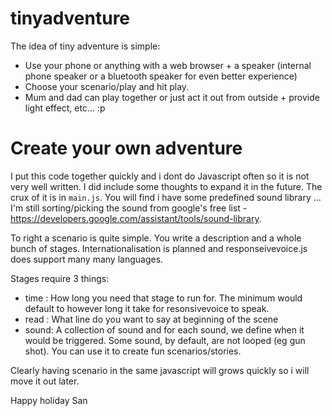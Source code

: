 # tinyadventure

The idea of tiny adventure is simple:

 - Use your phone or anything with a web browser + a speaker (internal phone speaker or a bluetooth speaker for even better experience)
 - Choose your scenario/play and hit play. 
 - Mum and dad can play together or just act it out from outside + provide light effect, etc... :p 

# Create your own adventure

 I put this code together quickly and i dont do Javascript often so it is not very well written. I did include some thoughts to expand it in the future. The crux of it is in `main.js`. You will find i have some predefined sound library ... I'm still sorting/picking the sound from google's free list - https://developers.google.com/assistant/tools/sound-library.

To right a scenario is quite simple. You write a description and a whole bunch of stages. Internationalisation is planned and responseivevoice.js does support many many languages. 

Stages require 3 things: 
 - time : How long you need that stage to run for. The minimum would default to however long it take for resonsivevoice to speak.
 - read : What line do you want to say at beginning of the scene
 - sound: A collection of sound and for each sound, we define when it would be triggered. Some sound, by default, are not looped (eg gun shot). You can use it to create fun scenarios/stories.

Clearly having scenario in the same javascript will grows quickly so i will move it out later. 

Happy holiday
San